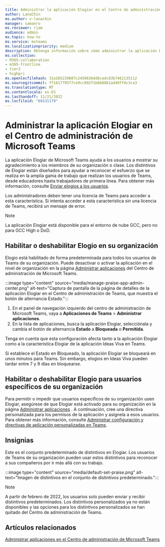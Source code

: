 ```yaml
---
title: Administrar la aplicación Elogiar en el Centro de administración de Teams
author: LanaChin
ms.author: v-lanachin
manager: samanro
ms.reviewer: rjam
audience: admin
ms.topic: how-to
ms.service: msteams
ms.localizationpriority: medium
description: Obtenga información sobre cómo administrar la aplicación Elogiar en el Centro de administración de Microsoft Teams.
ms.collection:
- M365-collaboration
- m365-frontline
- tier2
- highpri
ms.openlocfilehash: 31a185239607c2458636dd6cadc83b7462135112
ms.sourcegitcommit: ff161779577ce9cc892f1b6b8861ad49ff4c3ca3
ms.translationtype: MT
ms.contentlocale: es-ES
ms.lasthandoff: 11/21/2022
ms.locfileid: "69131179"
---
```

# <a name="manage-the-praise-app-in-the-microsoft-teams-admin-center"></a>Administrar la aplicación Elogiar en el Centro de administración de Microsoft Teams

La aplicación Elogiar de Microsoft Teams ayuda a los usuarios a mostrar su agradecimiento a los miembros de su organización o clase. Los distintivos de Elogiar están diseñados para ayudar a reconocer el esfuerzo que se realiza en la amplia gama de trabajo que realizan los usuarios de Teams, desde educadores hasta trabajadores de primera línea. Para obtener más información, consulte [Enviar elogios a los usuarios](https://support.microsoft.com/office/send-praise-to-people-50f26b47-565f-40fe-8642-5ca2a5ed261e).

Los administradores deben tener una licencia de Teams para acceder a esta característica. Si intenta acceder a esta característica sin una licencia de Teams, recibirá un mensaje de error.

> [!NOTE]
> La aplicación Elogiar está disponible para el entorno de nube GCC, pero no para GCC High o DoD.

## <a name="enable-or-disable-praise-in-your-organization"></a>Habilitar o deshabilitar Elogio en su organización

Elogio está habilitado de forma predeterminada para todos los usuarios de Teams de su organización. Puede desactivar o activar la aplicación en el nivel de organización en la página [Administrar aplicaciones](manage-apps.md) del Centro de administración de Microsoft Teams.

:::image type="content" source="media/manage-praise-app-admin-center.png" alt-text="Captura de pantalla de la página de detalles de la aplicación Elogiar en el Centro de administración de Teams, que muestra el botón de alternancia Estado.":::

1. En el panel de navegación izquierdo del centro de administración de Microsoft Teams, vaya a **Aplicaciones de Teams** > **Administrar aplicaciones**.
2. En la lista de aplicaciones, busca la aplicación Elogiar, selecciónala y cambia el botón de alternancia **Estado** a **Bloqueada** o **Permitida**.

Tenga en cuenta que esta configuración afecta tanto a la aplicación Elogiar como a la característica Elogiar de la aplicación Ideas Viva en Teams.

Si establece el Estado en Bloqueado, la aplicación Elogiar se bloqueará en unos minutos para Teams. Sin embargo, elogios en Ideas Viva pueden tardar entre 7 y 9 días en bloquearse.

## <a name="enable-or-disable-praise-for-specific-users-in-your-organization"></a>Habilitar o deshabilitar Elogio para usuarios específicos de su organización

Para permitir o impedir que usuarios específicos de su organización usen Elogiar, asegúrese de que Elogiar está activado para su organización en la página [Administrar aplicaciones](manage-apps.md) . A continuación, cree una directiva personalizada para los permisos de la aplicación y asígnela a esos usuarios. Para obtener más información, consulte [Administrar configuración y directivas de aplicación personalizadas en Teams](teams-app-permission-policies.md).

## <a name="badges"></a>Insignias

Este es el conjunto predeterminado de distintivos en Elogiar. Los usuarios de Teams de su organización pueden usar estos distintivos para reconocer a sus compañeros por ir más allá con su trabajo.

:::image type="content" source="media/default-set-praise.png" alt-text="Imagen de distintivos en el conjunto de distintivos predeterminado.":::

> [!NOTE]
> A partir de febrero de 2022, los usuarios solo pueden enviar y recibir distintivos predeterminados. Los distintivos personalizados ya no están disponibles y las opciones para los distintivos personalizados se han quitado del Centro de administración de Teams.

## <a name="related-articles"></a>Artículos relacionados

[Administrar aplicaciones en el Centro de administración de Microsoft Teams](manage-apps.md)
